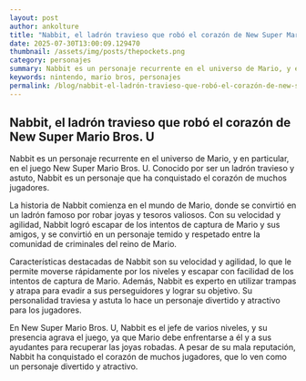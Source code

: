 ```yaml
--- 
layout: post 
author: ankolture 
title: "Nabbit, el ladrón travieso que robó el corazón de New Super Mario Bros. U"
date: 2025-07-30T13:00:09.129470 
thumbnail: /assets/img/posts/thepockets.png
category: personajes 
summary: Nabbit es un personaje recurrente en el universo de Mario, y en particular, en el juego New Super Mario Bros. U. Conocido por ser un ladrón travieso y...
keywords: nintendo, mario bros, personajes 
permalink: /blog/nabbit-el-ladrón-travieso-que-robó-el-corazón-de-new-super-mario-bros-u/ 
--- 
```


## Nabbit, el ladrón travieso que robó el corazón de New Super Mario Bros. U

Nabbit es un personaje recurrente en el universo de Mario, y en particular, en el juego New Super Mario Bros. U. Conocido por ser un ladrón travieso y astuto, Nabbit es un personaje que ha conquistado el corazón de muchos jugadores.

La historia de Nabbit comienza en el mundo de Mario, donde se convirtió en un ladrón famoso por robar joyas y tesoros valiosos. Con su velocidad y agilidad, Nabbit logró escapar de los intentos de captura de Mario y sus amigos, y se convirtió en un personaje temido y respetado entre la comunidad de criminales del reino de Mario.

Características destacadas de Nabbit son su velocidad y agilidad, lo que le permite moverse rápidamente por los niveles y escapar con facilidad de los intentos de captura de Mario. Además, Nabbit es experto en utilizar trampas y atrapa para evadir a sus perseguidores y lograr su objetivo. Su personalidad traviesa y astuta lo hace un personaje divertido y atractivo para los jugadores.

En New Super Mario Bros. U, Nabbit es el jefe de varios niveles, y su presencia agrava el juego, ya que Mario debe enfrentarse a él y a sus ayudantes para recuperar las joyas robadas. A pesar de su mala reputación, Nabbit ha conquistado el corazón de muchos jugadores, que lo ven como un personaje divertido y atractivo.
